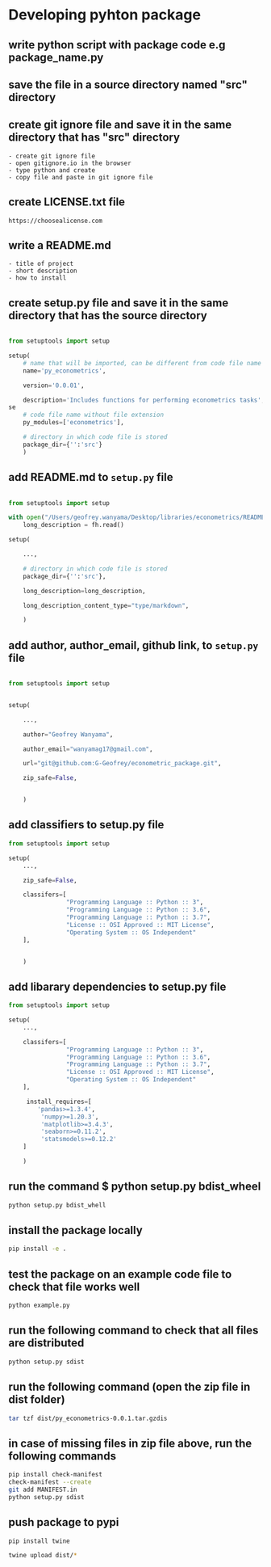 
# Developing pyhton package

## write python script with package code e.g package_name.py

## save the file in a source directory named  "src" directory

## create git ignore file and save it in the same directory that has "src" directory
	- create git ignore file
	- open gitignore.io in the browser
	- type python and create
	- copy file and paste in git ignore file

## create LICENSE.txt file
	https://choosealicense.com

## write a README.md
	- title of project
	- short description
	- how to install

## create setup.py file and save it in the same directory that has the source directory
```python

from setuptools import setup

setup(
    # name that will be imported, can be different from code file name
    name='py_econometrics',

    version='0.0.01',

    description='Includes functions for performing econometrics tasks',
se
    # code file name without file extension
    py_modules=['econometrics'],

    # directory in which code file is stored
    package_dir={'':'src'}
    )
```

## add README.md to `setup.py` file
```python

from setuptools import setup

with open("/Users/geofrey.wanyama/Desktop/libraries/econometrics/README.md", "r") as fh:
    long_description = fh.read()

setup(

	...,

    # directory in which code file is stored
    package_dir={'':'src'},

    long_description=long_description,

    long_description_content_type="type/markdown",

    )
```

## add author, author_email, github link,  to `setup.py` file
```python

from setuptools import setup


setup(

	...,

    author="Geofrey Wanyama",

    author_email="wanyamag17@gmail.com",

    url="git@github.com:G-Geofrey/econometric_package.git",

    zip_safe=False,


    )
```

## add classifiers to setup.py file
```python
from setuptools import setup

setup(
	...,

    zip_safe=False,

    classifers=[ 
                "Programming Language :: Python :: 3",
                "Programming Language :: Python :: 3.6",
                "Programming Language :: Python :: 3.7", 
                "License :: OSI Approved :: MIT License",
                "Operating System :: OS Independent"
    ],


    )
```

## add libarary dependencies to setup.py file
```python
from setuptools import setup

setup(
	...,

    classifers=[ 
                "Programming Language :: Python :: 3",
                "Programming Language :: Python :: 3.6",
                "Programming Language :: Python :: 3.7", 
                "License :: OSI Approved :: MIT License",
                "Operating System :: OS Independent"
    ],

     install_requires=[
     	'pandas>=1.3.4',
		 'numpy>=1.20.3',
		 'matplotlib>=3.4.3',
		 'seaborn>=0.11.2',
		 'statsmodels>=0.12.2'
	]

    )

```

## run the command $ python setup.py bdist_wheel
```bash
python setup.py bdist_whell
```

## install the package locally
```bash
pip install -e . 
```

## test the package on an example code file to check that file works well
```bash
python example.py
```

## run the following command to check that all files are distributed
```bash
python setup.py sdist
```
## run the following command (open the zip file in dist folder)
```bash
tar tzf dist/py_econometrics-0.0.1.tar.gzdis
```

## in case of missing files in zip file above, run the following commands
```bash
pip install check-manifest
check-manifest --create
git add MANIFEST.in
python setup.py sdist

```

## push package to pypi
```bash
pip install twine

twine upload dist/*
```




